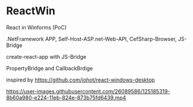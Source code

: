 # ReactWin
React in Winforms (PoC)

.NetFramework APP, Self-Host-ASP.net-Web-API, CefSharp-Browser, JS-Bridge

create-react-app with JS-Bridge

PropertyBridge and CallbackBrdige

inspired by https://github.com/johot/react-windows-desktop

https://user-images.githubusercontent.com/26089586/125185319-8b60a980-e224-11eb-824e-873b75fd6439.mp4

